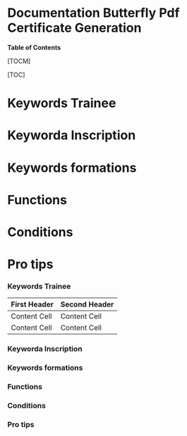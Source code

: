 # Documentation Butterfly Pdf Certificate Generation

**Table of Contents**

[TOCM]

[TOC]

# Keywords Trainee
# Keyworda Inscription
# Keywords formations
# Functions
# Conditions
# Pro tips



### Keywords Trainee

First Header  | Second Header
------------- | -------------
Content Cell  | Content Cell
Content Cell  | Content Cell


### Keyworda Inscription
### Keywords formations
### Functions
### Conditions
### Pro tips
